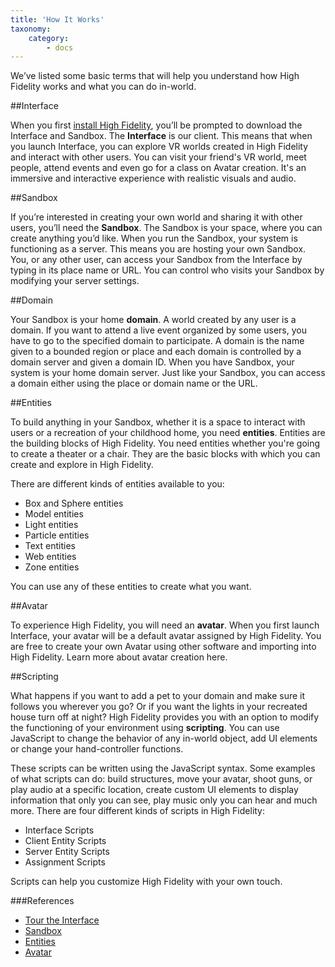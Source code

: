 ```yaml
---
title: 'How It Works'
taxonomy:
    category:
        - docs
---
```


We’ve listed some basic terms that will help you understand how High Fidelity works and what you can do in-world. 

##Interface

When you first [install High Fidelity](http://localhost/get-started/installation), you’ll be prompted to download the Interface and Sandbox. 
The **Interface** is our client. This means that when you launch Interface, you can explore VR worlds created in High Fidelity and interact with other users. You can visit your friend's VR world, meet people, attend events and even go for a class on Avatar creation. It's an immersive and interactive experience with realistic visuals and audio. 


##Sandbox

If you’re interested in creating your own world and sharing it with other users, you’ll need the **Sandbox**. The Sandbox is your space, where you can create anything you’d like. When you run the Sandbox, your system is functioning as a server. This means you are hosting your own Sandbox. You, or any other user, can access your Sandbox from the Interface by typing in its place name or URL. You can control who visits your Sandbox by modifying your server settings.  



##Domain

Your Sandbox is your home **domain**. A world created by any user is a domain. If you want to attend a live event organized by some users, you have to go to the specified domain to participate. A domain is the name given to a bounded region or place and each domain is controlled by a domain server and given a domain ID. When you have Sandbox, your system is your home domain server. Just like your Sandbox, you can access a domain either using the place or domain name or the URL. 


##Entities

To build anything in your Sandbox, whether it is a space to interact with users or a recreation of your childhood home, you need **entities**. Entities are the building blocks of High Fidelity. You need entities whether you're going to create a theater or a chair. They are the basic blocks with which you can create and explore in High Fidelity.

There are different kinds of entities available to you:
* Box and Sphere entities
* Model entities
* Light entities
* Particle entities
* Text entities
* Web entities
* Zone entities

You can use any of these entities to create what you want. 


##Avatar

To experience High Fidelity, you will need an **avatar**. When you first launch Interface, your avatar will be a default avatar assigned by High Fidelity. You are free to create your own Avatar using other software and importing into High Fidelity. Learn more about avatar creation here. 


##Scripting

What happens if you want to add a pet to your domain and make sure it follows you wherever you go? Or if you want the lights in your recreated house turn off at night? High Fidelity provides you with an option to modify the functioning of your environment using **scripting**. You can use JavaScript to change the behavior of any in-world object, add UI elements or change your hand-controller functions. 

These scripts can be written using the JavaScript syntax. Some examples of what scripts can do: build structures, move your avatar, shoot guns, or play audio at a specific location, create custom UI elements to display information that only you can see, play music only you can hear and much more. There are four different kinds of scripts in High Fidelity:
* Interface Scripts
* Client Entity Scripts
* Server Entity Scripts
* Assignment Scripts

Scripts can help you customize High Fidelity with your own touch. 

###References
* [Tour the Interface](http://localhost/create-and-explore/tour-our-interface)
* [Sandbox](http://localhost/create-and-explore/start-working-in-your-sandbox)
* [Entities](http://localhost/create-and-explore/entities)
* [Avatar](http://localhost/create-and-explore/avatars)

